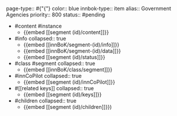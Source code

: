 page-type:: #{"{"}
color:: blue
innbok-type:: item
alias:: Government Agencies
priority:: 800
status:: #pending

- #content #instance
	- {{embed [[segment (id)/content]]}}
- #info
  collapsed:: true
	- {{embed [[innBoK/segment-(id)/info]]}}
	- {{embed [[innBoK/segment-(id)/data]]}}
	- {{embed [[segment (id)/status]]}}
- #class #segment
  collapsed:: true
	- {{embed [[innBoK/class/segment]]}}
- #innCoPilot
  collapsed:: true
	- {{embed [[segment (id)/innCoPilot]]}}
- #[[related keys]]
  collapsed:: true
	- {{embed [[segment (id)/keys]]}}
- #children
  collapsed:: true
	- {{embed [[segment (id)/children]]}})